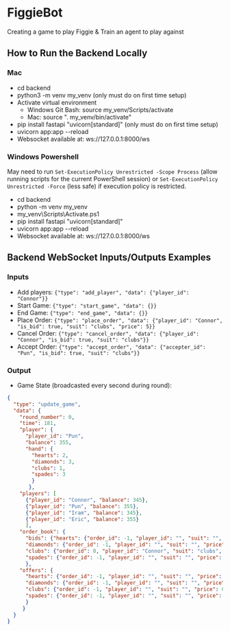 # FiggieBot

Creating a game to play Figgie &amp; Train an agent to play against

## How to Run the Backend Locally

### Mac

- cd backend
- python3 -m venv my_venv (only must do on first time setup)
- Activate virtual environment
  - Windows Git Bash: source my_venv/Scripts/activate
  - Mac: source ". my_venv/bin/activate"
- pip install fastapi "uvicorn[standard]" (only must do on first time setup)
- uvicorn app:app --reload
- Websocket available at: ws://127.0.0.1:8000/ws

### Windows Powershell

May need to run `Set-ExecutionPolicy Unrestricted -Scope Process` (allow running scripts for the current PowerShell session) or `Set-ExecutionPolicy Unrestricted -Force` (less safe) if execution policy is restricted.

- cd backend
- python -m venv my_venv
- my_venv\Scripts\Activate.ps1
- pip install fastapi "uvicorn[standard]"
- uvicorn app:app --reload
- Websocket available at: ws://127.0.0.1:8000/ws

## Backend WebSocket Inputs/Outputs Examples

### Inputs

- Add players: `{"type": "add_player", "data": {"player_id": "Connor"}}`
- Start Game: `{"type": "start_game", "data": {}}`
- End Game: `{"type": "end_game", "data": {}}`
- Place Order: `{"type": "place_order", "data": {"player_id": "Connor", "is_bid": true, "suit": "clubs", "price": 5}}`
- Cancel Order: `{"type": "cancel_order", "data": {"player_id": "Connor", "is_bid": true, "suit": "clubs"}}`
- Accept Order: `{"type": "accept_order", "data": {"accepter_id": "Pun", "is_bid": true, "suit": "clubs"}}`

### Output

- Game State (broadcasted every second during round):

```json
{
  "type": "update_game",
  "data": {
    "round_number": 0,
    "time": 181,
    "player": {
      "player_id": "Pun",
      "balance": 355,
      "hand": {
        "hearts": 2,
        "diamonds": 3,
        "clubs": 1,
        "spades": 3
        }
       },
    "players": [
      {"player_id": "Connor", "balance": 345},
      {"player_id": "Pun", "balance": 355},
      {"player_id": "Iram", "balance": 345},
      {"player_id": "Eric", "balance": 355}
      ],
    "order_book": {
      "bids": {"hearts": {"order_id": -1, "player_id": "", "suit": "", "price": 0},
      "diamonds": {"order_id": -1, "player_id": "", "suit": "", "price": 0},
      "clubs": {"order_id": 0, "player_id": "Connor", "suit": "clubs", "price": 5},
      "spades": {"order_id": -1, "player_id": "", "suit": "", "price": 0}
      },
    "offers": {
      "hearts": {"order_id": -1, "player_id": "", "suit": "", "price": 0},
      "diamonds": {"order_id": -1, "player_id": "", "suit": "", "price": 0},
      "clubs": {"order_id": -1, "player_id": "", "suit": "", "price": 0},
      "spades": {"order_id": -1, "player_id": "", "suit": "", "price": 0}
      }
     }
  }
}
```
